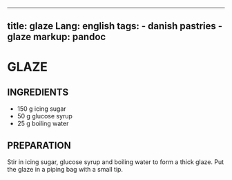 
---
title: glaze
Lang: english
tags: 
    - danish pastries 
    - glaze
markup: pandoc
---

# GLAZE

## INGREDIENTS


- 150 g icing sugar
- 50 g glucose syrup
- 25 g boiling water

## PREPARATION

Stir in icing sugar, glucose syrup and boiling water to form a thick glaze.
Put the glaze in a piping bag with a small tip.

